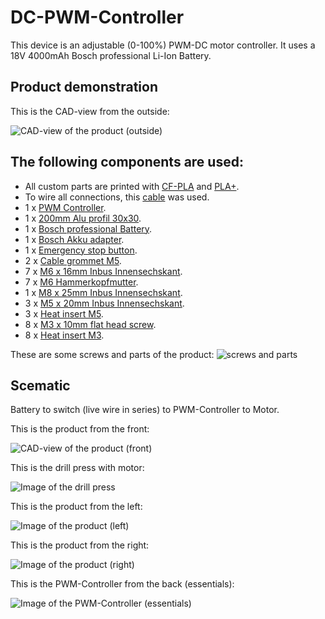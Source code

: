 # DC-PWM-Controller
This device is an adjustable (0-100%) PWM-DC motor controller.
It uses a 18V 4000mAh Bosch professional Li-Ion Battery.

## Product demonstration
This is the CAD-view from the outside:

![CAD-view of the product (outside)](Standbohrmaschine_pics/CAD.png)

## The following components are used:
- All custom parts are printed with [CF-PLA](https://www.amazon.de/dp/B0CH36F58Y) and [PLA+](https://www.amazon.de/dp/B07FQDKR28).
- To wire all connections, this [cable](https://www.amazon.de/dp/B0BMC9K9P4) was used.
- 1 x [PWM Controller](https://www.amazon.de/Motordrehzahlregler-Binghe-einstellbare-Numerische-DC-Motoren/dp/B0DKJ2BG5K/ref=sr_1_48?__mk_de_DE=%C3%85M%C3%85%C5%BD%C3%95%C3%91&sr=8-48).
- 1 x [200mm Alu profil 30x30](https://www.amazon.de/Alu-Profil-St%C3%BCck-30x30mm-200mm-Konstruktionsprofil/dp/B08H1JNS8N/ref=sr_1_7?sr=8-7).
- 1 x [Bosch professional Battery](https://www.amazon.de/Bosch-Professional-Akkuspannung-Akkukapazit%C3%A4t-Gewicht/dp/B00IKI352E/ref=sr_1_3?__mk_de_DE=%C3%85M%C3%85%C5%BD%C3%95%C3%91&sr=8-3).
- 1 x [Bosch Akku adapter](https://www.amazon.de/QUPERR-Akku-Adapter-USB-Ladeger%C3%A4t-Dual-USB-Handy-Ladeger%C3%A4t-Adapter-Schnellladung%EF%BC%88Nur/dp/B0CLLKGNL8/ref=sr_1_3?__mk_de_DE=%C3%85M%C3%85%C5%BD%C3%95%C3%91&sr=8-3).
- 1 x [Emergency stop button](https://www.amazon.de/dp/B08ZS8HZYV).
- 2 x [Cable grommet M5](https://www.amazon.de/Durchgangst%C3%BCllen-Kabeldurchf%C3%BChrung-Gummidichtungsset-Gummistopfen-Elektroinstallation/dp/B0B5DLWVZ2/ref=sr_1_5?__mk_de_DE=%C3%85M%C3%85%C5%BD%C3%95%C3%91&sr=8-5).
- 7 x [M6 x 16mm Inbus Innensechskant](https://www.amazon.de/SECCARO-Zylinderschraube-Edelstahl-Innensechskant-St%C3%BCck/dp/B00I20HLCK/ref=sr_1_5?__mk_de_DE=%C3%85M%C3%85%C5%BD%C3%95%C3%91&sr=8-5).
- 7 x [M6 Hammerkopfmutter](https://www.amazon.de/Bikasun-Hammerkopfmutter-Kohlenstoffstahl-Aluminiumprofil-Extrusionsschlitz/dp/B0CN2HDJ54/ref=sr_1_5?__mk_de_DE=%C3%85M%C3%85%C5%BD%C3%95%C3%91&sr=8-5).
- 1 x [M8 x 25mm Inbus Innensechskant](https://www.amazon.de/SECCARO-Zylinderschraube-Edelstahl-Innensechskant-St%C3%BCck/dp/B09PDXP13G/ref=sr_1_5?__mk_de_DE=%C3%85M%C3%85%C5%BD%C3%95%C3%91&sr=8-5).
- 3 x [M5 x 20mm Inbus Innensechskant](https://www.amazon.de/Zylinderschrauben-mit-Innensechskant-Vollgewinde-Zylinderkopfschrauben/dp/B01H9M294G/ref=sr_1_7?__mk_de_DE=%C3%85M%C3%85%C5%BD%C3%95%C3%91&sr=8-7).
- 3 x [Heat insert M5](https://www.amazon.de/Gewindeeinsatz-Einpressmutter-Gewindebuchsen-Kunststoff-Box-Kunststoffteiledurch/dp/B09B7F2XM3/ref=sr_1_5?__mk_de_DE=%C3%85M%C3%85%C5%BD%C3%95%C3%91&sr=8-5).
- 8 x [M3 x 10mm flat head screw](https://www.amazon.de/gp/product/B09Y2SDQKS/ref=ppx_yo_dt_b_search_asin_title?ie=UTF8).
- 8 x [Heat insert M3](https://www.amazon.de/Gewindeeinsatz-Einpressmutter-Gewindebuchsen-Kunststoff-Box-Kunststoffteiledurch/dp/B09B7F2XM3/ref=sr_1_5?__mk_de_DE=%C3%85M%C3%85%C5%BD%C3%95%C3%91&sr=8-5).

These are some screws and parts of the product:
![screws and parts](Standbohrmaschine_pics/screws_and_parts.jpg)

## Scematic
Battery to switch (live wire in series) to PWM-Controller to Motor.

This is the product from the front:

![CAD-view of the product (front)](Standbohrmaschine_pics/Demo_front.jpg)

This is the drill press with motor:

![Image of the drill press](Standbohrmaschine_pics/Standbohrmaschine.jpg)

This is the product from the left:

![Image of the product (left)](Standbohrmaschine_pics/DemoSide.jpg)

This is the product from the right:

![Image of the product (right)](Standbohrmaschine_pics/DemoSide2.jpg)

This is the PWM-Controller from the back (essentials):

![Image of the PWM-Controller (essentials)](Standbohrmaschine_pics/PWMController.jpg)



